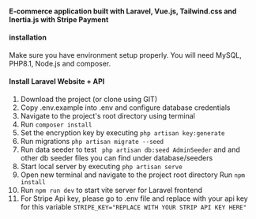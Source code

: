 
#### E-commerce application built with Laravel, Vue.js, Tailwind.css and Inertia.js with Stripe Payment

#### installation

Make sure you have environment setup properly. You will need MySQL, PHP8.1, Node.js and composer.

#### Install Laravel Website + API

1. Download the project (or clone using GIT)
2. Copy .env.example into .env and configure database credentials
3. Navigate to the project's root directory using terminal
4. Run `composer install`
5. Set the encryption key by executing `php artisan key:generate`
6. Run migrations `php artisan migrate --seed`
7. Run data seeder to test ``` php artisan db:seed AdminSeeder``` and and other db seeder files you can find under database/seeders
7. Start local server by executing `php artisan serve`
8. Open new terminal and navigate to the project root directory
   Run `npm install`
9. Run `npm run dev` to start vite server for Laravel frontend
10. For Stripe Api key, please go to .env file and replace with your api key for this variable ```STRIPE_KEY="REPLACE WITH YOUR STRIP API KEY HERE"```

